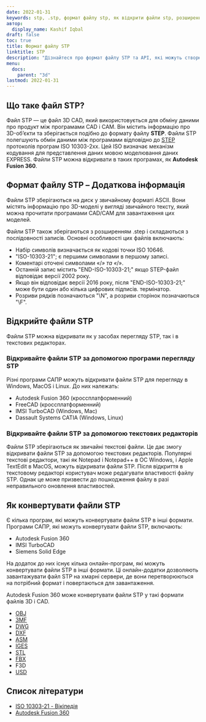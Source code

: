 ```yaml
---
date: 2022-01-31
keywords: stp, .stp, формат файлу stp, як відкрити файли stp, розширення .stp, розширення stp
автор:
  display_name: Kashif Iqbal
draft: false
toc: true
title: Формат файлу STP
linktitle: STP
description: "Дізнайтеся про формат файлу STP та API, які можуть створювати та відкривати файли STP."
menu:
  docs:
    parent: "3d"
lastmod: 2022-01-31
---
```


## Що таке файл STP?

Файл STP — це файл 3D CAD, який використовується для обміну даними про продукт між програмами CAD і CAM. Він містить інформацію про 3D-об’єкти та зберігається подібно до формату файлу **STEP**. Файли STP полегшують обмін даними між програмами відповідно до [STEP](/uk/3d/step/) протоколів програм ISO 10303-2xx. Цей ISO визначає механізм кодування для представлення даних мовою моделювання даних EXPRESS. Файли STP можна відкривати в таких програмах, як **Autodesk Fusion 360**.

## Формат файлу STP – Додаткова інформація

Файли STP зберігаються на диск у звичайному форматі ASCII. Вони містять інформацію про 3D-моделі у вигляді звичайного тексту, який можна прочитати програмами CAD/CAM для завантаження цих моделей.

Файли STP також зберігаються з розширенням .step і складаються з послідовності записів. Основні особливості цих файлів включають:

* Набір символів визначається як кодові точки ISO 10646.
* "ISO-10303-21"; є першими символами в першому записі.
* Коментарі оточені символами «/*» та «*/».
* Останній запис містить "END-ISO-10303-21;" якщо STEP-файл відповідає версії 2002 року.
* Якщо він відповідає версії 2016 року, після "END-ISO-10303-21;" може бути один або кілька цифрових підписів. термінатор.
* Розриви рядків позначаються "\N\", а розриви сторінок позначаються "\F\".

## Відкрийте файли STP

Файли STP можна відкривати як у засобах перегляду STP, так і в текстових редакторах.

### Відкривайте файли STP за допомогою програми перегляду STP

Різні програми САПР можуть відкривати файли STP для перегляду в Windows, MacOS і Linux. До них належать:

* Autodesk Fusion 360 (кроссплатформенний)
* FreeCAD (кроссплатформенний)
* IMSI TurboCAD (Windows, Mac)
* Dassault Systems CATIA (Windows, Linux)

### Відкривайте файли STP за допомогою текстових редакторів

Файли STP зберігаються як звичайні текстові файли. Це дає змогу відкривати файли STP за допомогою текстових редакторів. Популярні текстові редактори, такі як Notepad і Notepad++ в ОС Windows, і Apple TextEdit в MacOS, можуть відкривати файли STP. Після відкриття в текстовому редакторі користувач може редагувати властивості файлу STP. Однак це може призвести до пошкодження файлу в разі неправильного оновлення властивостей.

## Як конвертувати файли STP

Є кілька програм, які можуть конвертувати файли STP в інші формати. Програми САПР, які можуть конвертувати файли STP, включають:

* Autodesk Fusion 360
* IMSI TurboCAD
* Siemens Solid Edge

На додаток до них існує кілька онлайн-програм, які можуть конвертувати файли STP в інші формати. Ці онлайн-додатки дозволяють завантажувати файл STP на хмарні сервери, де вони перетворюються на потрібний формат і повертаються для завантаження.

Autodesk Fusion 360 може конвертувати файли STP у такі формати файлів 3D і CAD.

* [OBJ](/uk/3d/obj/)
* [3MF](/uk/3d/3mf/)
* [DWG](/uk/cad/dwg/)
* [DXF](/uk/cad/dxf/)
* [ASM](/uk/cad/asm/)
* [IGES](/uk/cad/iges/)
* [STL](/uk/cad/stl/)
* [FBX](/uk/3d/fbx/)
* F3D
* [USD](/uk/3d/usd/)

## Список літератури

* [ISO 10303-21 - Вікіпедія](https://en.wikipedia.org/wiki/ISO_10303-21)
* [Autodesk Fusion 360](https://www.autodesk.com/products/fusion-360/overview)

